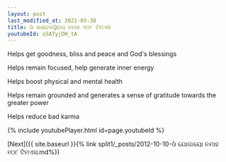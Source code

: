 ```yaml
---
layout: post
last_modified_at: 2021-03-30
title: ଓଁ ଶାଶ୍ବତାସ୍ଥିରାୟ ନମାହ ୧୦୮ ଟିମଏସ
youtubeId: o5A7yjDH_tA
---
```

 
 
Helps get goodness, bliss and peace and God's blessings
 
Helps remain focused, help generate inner energy 
 
Helps boost physical and mental health 
 
Helps remain grounded and generates a sense of gratitude towards the greater power 
 
Helps reduce bad karma
 
 
 
 


{% include youtubePlayer.html id=page.youtubeId %}
 
[Next]({{ site.baseurl }}{% link  split1/_posts/2012-10-10-ଓଁ ଯୋଗାୟୋ ନମାହ ୧୦୮ ଟିମଏସ.md%})
 
